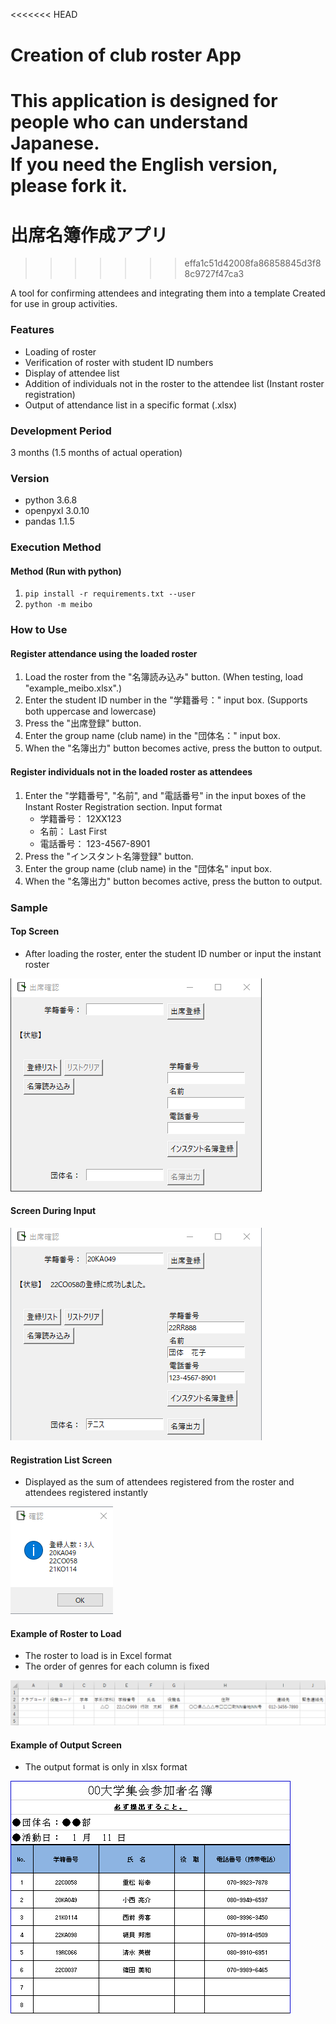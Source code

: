 <<<<<<< HEAD
<span style="font-family: 'Times New Roman', Times, serif;">

# Creation of club roster App

**This application is designed for people who can understand Japanese.   
If you need the English version, please fork it.**
=======
# 出席名簿作成アプリ
>>>>>>> effa1c51d42008fa86858845d3f88c9727f47ca3

A tool for confirming attendees and integrating them into a template
Created for use in group activities.

### Features

* Loading of roster
* Verification of roster with student ID numbers
* Display of attendee list
* Addition of individuals not in the roster to the attendee list (Instant roster registration)
* Output of attendance list in a specific format (.xlsx)

### Development Period

3 months (1.5 months of actual operation)

### Version

* python 3.6.8
* openpyxl 3.0.10
* pandas 1.1.5

### Execution Method

#### Method (Run with python)

1. `pip install -r requirements.txt --user`
2. `python -m meibo`

### How to Use

#### Register attendance using the loaded roster

1. Load the roster from the "名簿読み込み" button. (When testing, load "example_meibo.xlsx".)
2. Enter the student ID number in the "学籍番号：" input box. (Supports both uppercase and lowercase)
3. Press the "出席登録" button.
4. Enter the group name (club name) in the "団体名：" input box.
5. When the "名簿出力" button becomes active, press the button to output.

#### Register individuals not in the loaded roster as attendees

1. Enter the "学籍番号", "名前", and "電話番号" in the input boxes of the Instant Roster Registration section.
   Input format
   * 学籍番号： 12XX123
   * 名前： Last First
   * 電話番号： 123-4567-8901
2. Press the "インスタント名簿登録" button.
3. Enter the group name (club name) in the "団体名" input box.
4. When the "名簿出力" button becomes active, press the button to output.

### Sample

#### Top Screen

* After loading the roster, enter the student ID number or input the instant roster

![default_window](images/default_window.png)

#### Screen During Input

![entered_window](images/entered_window.png)

#### Registration List Screen

* Displayed as the sum of attendees registered from the roster and attendees registered instantly

![registrants_list_window](images/registrants_list_window.png)

#### Example of Roster to Load

* The roster to load is in Excel format
* The order of genres for each column is fixed

![example_list](images/example_list.png)

#### Example of Output Screen

* The output format is only in xlsx format

![example_output_sheet](images/example_output_sheet.png)
